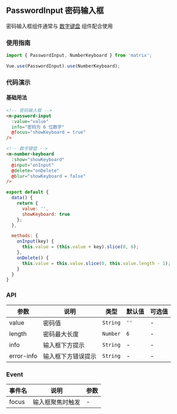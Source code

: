 ## PasswordInput 密码输入框
密码输入框组件通常与 [数字键盘](#/zh-CN/number-keyboard) 组件配合使用

### 使用指南
``` javascript
import { PasswordInput, NumberKeyboard } from 'matrix';

Vue.use(PasswordInput).use(NumberKeyboard);
```

### 代码演示

#### 基础用法

```html
<!-- 密码输入框 -->
<m-password-input
  :value="value"
  info="密码为 6 位数字"
  @focus="showKeyboard = true"
/>

<!-- 数字键盘 -->
<m-number-keyboard
  :show="showKeyboard"
  @input="onInput"
  @delete="onDelete"
  @blur="showKeyboard = false"
/>
```

```javascript
export default {
  data() {
    return {
      value: '',
      showKeyboard: true
    };
  },

  methods: {
    onInput(key) {
      this.value = (this.value + key).slice(0, 6);
    },
    onDelete() {
      this.value = this.value.slice(0, this.value.length - 1);
    }
  }
}
```

### API

| 参数 | 说明 | 类型 | 默认值 | 可选值 |
|-----------|-----------|-----------|-------------|-------------|
| value | 密码值 | `String` | `''` | - |
| length | 密码最大长度 | `Number` | `6` | - |
| info | 输入框下方提示 | `String` | - | - |
| error-info | 输入框下方错误提示 | `String` | - | - |

### Event

| 事件名 | 说明 | 参数 |
|-----------|-----------|-----------|
| focus | 输入框聚焦时触发 | - |
